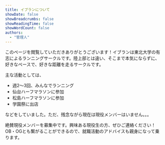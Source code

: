 ```yaml
---
title: イブランについて
showDate: false
showBreadcrumbs: false
showReadingTime: false
showWordCount: false
authors:
  - "管理人"
---
```


このページを閲覧していただきありがとうございます！イブランは東北大学の有志によるランニングサークルです。陸上部とは違い、そこまで本気にならずに、好きなペースで、好きな距離を走るサークルです。

主な活動としては、

- 週2〜3回、みんなでランニング
- 仙台ハーフマラソンに参加
- 松島ハーフマラソンに参加
- 学園祭に出店

などをしていました。ただ、残念ながら現在は現役メンバーはいません。。。

絶賛現役メンバーを募集中です。興味ある現役生の方、ぜひご連絡ください！OB・OGとも繋がることができるので、就職活動のアドバイスも親身になって乗ります。

